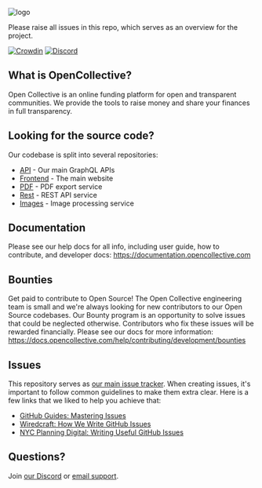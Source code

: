 ![logo](https://opencollective.com/public/images/opencollectivelogo.svg)

Please raise all issues in this repo, which serves as an overview for the project.

[![Crowdin](https://badges.crowdin.net/opencollective/localized.svg)](https://crowdin.com/project/opencollective)
[![Discord](https://discordapp.com/api/guilds/1241017531318276158/widget.png)](https://discord.opencollective.com)

## What is OpenCollective?

Open Collective is an online funding platform for open and transparent communities. We provide the tools to raise money and share your finances in full transparency.

## Looking for the source code?

Our codebase is split into several repositories:

- [API](https://github.com/opencollective/opencollective-api) - Our main GraphQL APIs
- [Frontend](https://github.com/opencollective/opencollective-frontend) - The main website
- [PDF](https://github.com/opencollective/opencollective-pdf) - PDF export service
- [Rest](https://github.com/opencollective/opencollective-rest) - REST API service
- [Images](https://github.com/opencollective/opencollective-images) - Image processing service

## Documentation

Please see our help docs for all info, including user guide, how to contribute, and developer docs: https://documentation.opencollective.com

## Bounties

Get paid to contribute to Open Source! The Open Collective engineering team is small and we're always looking for new contributors to our Open Source codebases. Our Bounty program is an opportunity to solve issues that could be neglected otherwise. Contributors who fix these issues will be rewarded financially. Please see our docs for more information: https://docs.opencollective.com/help/contributing/development/bounties

## Issues

This repository serves as [our main issue tracker](https://github.com/opencollective/opencollective/issues). When creating issues, it's important to follow common guidelines to make them extra clear. Here is a few links that we liked to help you achieve that:

- [GitHub Guides: Mastering Issues](https://guides.github.com/features/issues/)
- [Wiredcraft: How We Write GitHub Issues](https://wiredcraft.com/blog/how-we-write-our-github-issues/)
- [NYC Planning Digital: Writing Useful GitHub Issues](https://medium.com/nyc-planning-digital/writing-a-proper-github-issue-97427d62a20f)

## Questions?

Join [our Discord](https://discord.opencollective.com) or [email support](mailto:support@opencollective.com).
